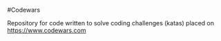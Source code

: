#Codewars

Repository for code written to solve coding challenges (katas) placed on 
https://www.codewars.com